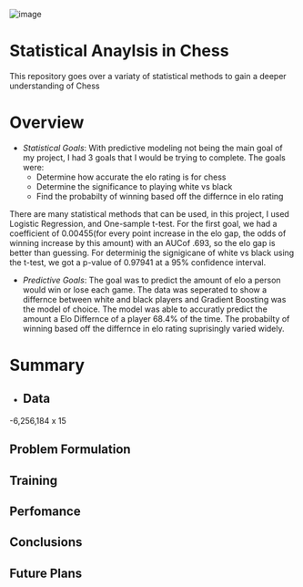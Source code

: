 ![image](https://github.com/user-attachments/assets/362f9f1c-c5f7-4cbc-9416-e2cf087f7cde)
# Statistical Anaylsis in Chess
This repository goes over a variaty of statistical methods to gain a deeper understanding of Chess

# Overview
- *Statistical Goals*: With predictive modeling not being the main goal of my project, I had 3 goals that I would be trying to complete. The goals were:
  - Determine how accurate the elo rating is for chess
  - Determine the significance to playing white vs black
  - Find the probabilty of winning based off the differnce in elo rating
  
There are many statistical methods that can be used, in this project, I used Logistic Regression, and One-sample t-test. For the first goal, we had a coefficient of 0.00455(for every point increase in the elo gap, the odds of winning increase by this amount) with an AUCof .693, so the elo gap is better than guessing. For determinig the signigicane of white vs black using the t-test, we got a p-value of 0.97941 at a 95% confidence interval. 
- *Predictive Goals*: The goal was to predict the amount of elo a person would win or lose each game. The data was seperated to show a differnce between white and black players and Gradient Boosting was the model of choice. The model was able to accuratly predict the amount a Elo Differnce of a player 68.4% of the time. The probabilty of winning based off the differnce in elo rating suprisingly varied widely.

# Summary 

- ## Data

-6,256,184 x 15
## Problem Formulation

## Training

## Perfomance

## Conclusions

## Future Plans
